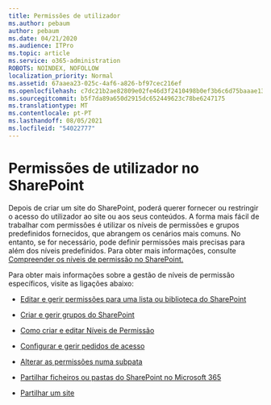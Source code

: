 ```yaml
---
title: Permissões de utilizador
ms.author: pebaum
author: pebaum
ms.date: 04/21/2020
ms.audience: ITPro
ms.topic: article
ms.service: o365-administration
ROBOTS: NOINDEX, NOFOLLOW
localization_priority: Normal
ms.assetid: 67aaea23-025c-4af6-a826-bf97cec216ef
ms.openlocfilehash: c7dc21b2ae82809e02fe46d3f2410498b0ef3b6c6d75baaae1361b29a4d387d6
ms.sourcegitcommit: b5f7da89a650d2915dc652449623c78be6247175
ms.translationtype: MT
ms.contentlocale: pt-PT
ms.lasthandoff: 08/05/2021
ms.locfileid: "54022777"
---
```

# <a name="user-permissions-in-sharepoint"></a>Permissões de utilizador no SharePoint

Depois de criar um site do SharePoint, poderá querer fornecer ou restringir o acesso do utilizador ao site ou aos seus conteúdos. A forma mais fácil de trabalhar com [](https://docs.microsoft.com/sharepoint/default-sharepoint-groups) permissões é utilizar os níveis de permissões e grupos predefinidos fornecidos, que abrangem os cenários mais comuns. No entanto, se for necessário, pode definir permissões mais precisas para além dos níveis predefinidos. Para obter mais informações, consulte [Compreender os níveis de permissão no SharePoint.](https://docs.microsoft.com/sharepoint/understanding-permission-levels)

Para obter mais informações sobre a gestão de níveis de permissão específicos, visite as ligações abaixo:

- [Editar e gerir permissões para uma lista ou biblioteca do SharePoint](https://support.office.com/article/customize-permissions-for-a-sharepoint-list-or-library-02d770f3-59eb-4910-a608-5f84cc297782)

- [Criar e gerir grupos do SharePoint](https://docs.microsoft.com/sharepoint/customize-sharepoint-site-permissions)

- [Como criar e editar Níveis de Permissão](https://docs.microsoft.com/sharepoint/how-to-create-and-edit-permission-levels)

- [Configurar e gerir pedidos de acesso](https://support.office.com/article/set-up-and-manage-access-requests-94b26e0b-2822-49d4-929a-8455698654b3)

- [Alterar as permissões numa subpata](https://support.office.com/article/change-the-permissions-on-a-subfolder-5427bd7c-f20a-4f75-8cf2-5359dd45a1a6)

- [Partilhar ficheiros ou pastas do SharePoint no Microsoft 365](https://support.office.com/article/share-sharepoint-files-or-folders-1fe37332-0f9a-4719-970e-d2578da4941c)

- [Partilhar um site](https://support.office.com/article/share-a-site-958771a8-d041-4eb8-b51c-afea2eae3658)
